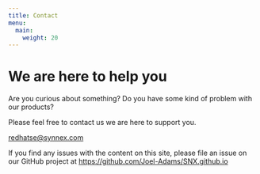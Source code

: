 ```yaml
---
title: Contact
menu:
  main:
    weight: 20
---
```


# We are here to help you

Are you curious about something? Do you have some kind of problem with our
products?

Please feel free to contact us we are here to support you.

redhatse@synnex.com

If you find any issues with the content on this site, please file an issue on
our GitHub project at https://github.com/Joel-Adams/SNX.github.io
